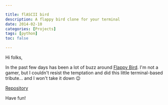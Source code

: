 ```yaml
---

title: flASCII bird
description: A flappy bird clone for your terminal
date: 2014-02-10
categories: [Projects]
tags: [python]
toc: false

---
```

<!--more-->
Hi folks,

In the past few days has been a lot of buzz around [Flappy Bird](https://en.wikipedia.org/wiki/Flappy_Bird).
I'm not a gamer, but I couldn't resist the temptation and did this little terminal-based
tribute... and I won't take it down :wink:

[Repository](http://www.github.com/csaez/flascii_bird)

Have fun!
